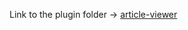 Link to the plugin folder -> [article-viewer](https://github.com/salv83/articles-viewer/blob/master/angular-src/src/app/article/article.component.html)
